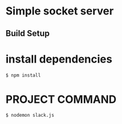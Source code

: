# Simple socket server

## Build Setup
# install dependencies
``` bash
$ npm install
```

# PROJECT COMMAND

``` bash
$ nodemon slack.js
```